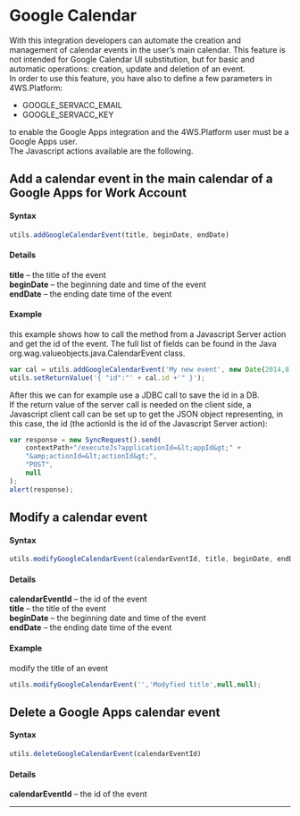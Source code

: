 # Google Calendar

With this integration developers can automate the creation and management of calendar events in the user’s main calendar. This feature is not intended for Google Calendar UI substitution, but for basic and automatic operations: creation, update and deletion of an event.  
In order to use this feature, you have also to define a few parameters in 4WS.Platform:

* GOOGLE\_SERVACC\_EMAIL
* GOOGLE\_SERVACC\_KEY

to enable the Google Apps integration and the 4WS.Platform user must be a Google Apps user.  
The Javascript actions available are the following.

## Add a calendar event in the main calendar of a Google Apps for Work Account

#### Syntax

```js
utils.addGoogleCalendarEvent(title, beginDate, endDate)
```

#### Details

**title**  – the title of the event  
 **beginDate**  – the beginning date and time of the event  
 **endDate**  – the ending date time of the event

#### Example

this example shows how to call the method from a Javascript Server action and get the id of the event. The full list of fields can be found in the Java org.wag.valueobjects.java.CalendarEvent class.

```js
var cal = utils.addGoogleCalendarEvent('My new event', new Date(2014,8,26,11,00), new Date(2014,8,26,12,00));
utils.setReturnValue('{ "id":"' + cal.id +'" }');
```

After this we can for example use a JDBC call to save the id in a DB.  
If the return value of the server call is needed on the client side, a Javascript client call can be set up to get the JSON object representing, in this case, the id \(the actionId is the id of the Javascript Server action\):

```js
var response = new SyncRequest().send(
    contextPath+"/executeJs?applicationId=&lt;appId&gt;" +
    "&amp;actionId=&lt;actionId&gt;",
    "POST",
    null
);
alert(response);
```

## Modify a calendar event

#### Syntax

```js
utils.modifyGoogleCalendarEvent(calendarEventId, title, beginDate, endDate)
```

#### Details

**calendarEventId**  – the id of the event  
 **title**  – the title of the event  
 **beginDate**  – the beginning date and time of the event  
 **endDate**  – the ending date time of the event

#### Example

modify the title of an event

```js
utils.modifyGoogleCalendarEvent('','Modyfied title',null,null);
```

## Delete a Google Apps calendar event

#### Syntax

```js
utils.deleteGoogleCalendarEvent(calendarEventId)
```

#### Details

**calendarEventId**  – the id of the event

---



